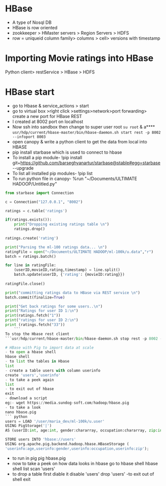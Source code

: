 # HBase
- A type of Nosql DB
- HBase is row oriented
- zookkeeper > HMaster servers > Region Servers > HDFS
- row = uniqueid  column family> columns > cell> versions with timestamp

# Importing Movie ratings into HBase
Python client> restService > HBase > HDFS

# HBase start
- go to Hbase & service_actions > start
- go to virtual box >right click >settings>network>port forwarding> create a new port for HBase REST 
- I created at 8002 port on localhost
- Now ssh into sandbox then change to super user root
``` su root ``` & a****
```usr/hdp/current/hbase-master/bin/hbase-daemon.sh start rest -p 8002 --infoport 8003```
- open canopy & write a python client to get the data from local into HBASE
- pip install starbase which is used to connect to hbase
- To install a pip module- !pip install git+https://github.com/barseghyanartur/starbase@stable#egg=starbase --upgrade
- To list all installed pip modules- !pip list
- To run python file in canopy- %run "~/Documents/ULTIMATE HADOOP/Untitled.py"

``` python
from starbase import Connection

c = Connection("127.0.0.1", "8002")

ratings = c.table('ratings')

if(ratings.exists()):
    print("Dropping existing ratings table \n")
    ratings.drop()
    
ratings.create('rating')

print("Parsing the ml-100 ratings data... \n")
ratingFile = open("~/Documents/ULTIMATE HADOOP/ml-100k/u.data","r")
batch = ratings.batch()

for line in ratingFile:
    (userID,movieID,rating,timestamp) = line.split()
    batch.update(userID, {'rating': {movieID:rating}})
    
ratingFile.close()

print("committing ratings data to HBase via REST service \n")
batch.commit(finalize=True)

print("Get back ratings for some users..\n")
print("Ratings for user ID 1:\n")
print(ratings.fetch("1"))
print("ratings for user ID 2:\n")
print (ratings.fetch("33")) 
    ```
To stop the Hbase rest client
```usr/hdp/current/hbase-master/bin/hbase-daemon.sh stop rest -p 8002 --infoport 8003```

# HBase with Pig to import data at scale
- to open a hbase shell
hbase shell
- to list the tables in Hbase
list
- create a table users with column userinfo
create 'users','userinfo'
- to take a peek again
list
- to exit out of hbase
exit
- download a script 
eg:- wget https://media.sundog-soft.com/hadoop/hbase.pig
- to take a look
nano hbase.pig 
``` python
users = LOAD '/user/maria_dev/ml-100k/u.user'
USING PigStorage('|')
AS (userID:int, age:int, gender:chararray, occupation:chararray, zip:int);

STORE users INTO 'hbase://users'
USING org.apache.pig.backend.hadoop.hbase.HBaseStorage (
'userinfo:age,userinfo:gender,userinfo:occupation,userinfo:zip');
```
- to run in pig
pig hbase.pig
- now to take a peek on how data looks in hbase go to hbase shell
hbase shell
list 
scan 'users'
- to drop a table first diable it
disable 'users'
drop 'users'
-to exit out of shell
exit
